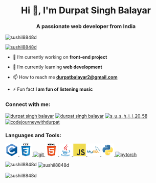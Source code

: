 <h1 align="center">Hi 👋, I'm Durpat Singh Balayar</h1>
<h3 align="center">A passionate web developer from India</h3>

<p align="left"> <img src="https://komarev.com/ghpvc/?username=sushil8848d&label=Profile%20views&color=0e75b6&style=flat" alt="sushil8848d" /> </p>

<p align="left"> <a href="https://github.com/ryo-ma/github-profile-trophy"><img src="https://github-profile-trophy.vercel.app/?username=sushil8848d" alt="sushil8848d" /></a> </p>

- 🔭 I’m currently working on **front-end project**

- 🌱 I’m currently learning **web development**

- 📫 How to reach me **durpatbalayar2@gmail.com**

- ⚡ Fun fact **I am fun of listening music**

<h3 align="left">Connect with me:</h3>
<p align="left">
<a href="https://linkedin.com/in/durpat singh balayar" target="blank"><img align="center" src="https://raw.githubusercontent.com/rahuldkjain/github-profile-readme-generator/master/src/images/icons/Social/linked-in-alt.svg" alt="durpat singh balayar" height="30" width="40" /></a>
<a href="https://fb.com/durpat singh balayar" target="blank"><img align="center" src="https://raw.githubusercontent.com/rahuldkjain/github-profile-readme-generator/master/src/images/icons/Social/facebook.svg" alt="durpat singh balayar" height="30" width="40" /></a>
<a href="https://instagram.com/s_u_s_h_i_l_20_58" target="blank"><img align="center" src="https://raw.githubusercontent.com/rahuldkjain/github-profile-readme-generator/master/src/images/icons/Social/instagram.svg" alt="s_u_s_h_i_l_20_58" height="30" width="40" /></a>
<a href="https://www.youtube.com/c/codejourneywithdurpat" target="blank"><img align="center" src="https://raw.githubusercontent.com/rahuldkjain/github-profile-readme-generator/master/src/images/icons/Social/youtube.svg" alt="codejourneywithdurpat" height="30" width="40" /></a>
</p>

<h3 align="left">Languages and Tools:</h3>
<p align="left"> <a href="https://www.cprogramming.com/" target="_blank" rel="noreferrer"> <img src="https://raw.githubusercontent.com/devicons/devicon/master/icons/c/c-original.svg" alt="c" width="40" height="40"/> </a> <a href="https://www.w3schools.com/css/" target="_blank" rel="noreferrer"> <img src="https://raw.githubusercontent.com/devicons/devicon/master/icons/css3/css3-original-wordmark.svg" alt="css3" width="40" height="40"/> </a> <a href="https://git-scm.com/" target="_blank" rel="noreferrer"> <img src="https://www.vectorlogo.zone/logos/git-scm/git-scm-icon.svg" alt="git" width="40" height="40"/> </a> <a href="https://www.w3.org/html/" target="_blank" rel="noreferrer"> <img src="https://raw.githubusercontent.com/devicons/devicon/master/icons/html5/html5-original-wordmark.svg" alt="html5" width="40" height="40"/> </a> <a href="https://www.java.com" target="_blank" rel="noreferrer"> <img src="https://raw.githubusercontent.com/devicons/devicon/master/icons/java/java-original.svg" alt="java" width="40" height="40"/> </a> <a href="https://developer.mozilla.org/en-US/docs/Web/JavaScript" target="_blank" rel="noreferrer"> <img src="https://raw.githubusercontent.com/devicons/devicon/master/icons/javascript/javascript-original.svg" alt="javascript" width="40" height="40"/> </a> <a href="https://www.mysql.com/" target="_blank" rel="noreferrer"> <img src="https://raw.githubusercontent.com/devicons/devicon/master/icons/mysql/mysql-original-wordmark.svg" alt="mysql" width="40" height="40"/> </a> <a href="https://www.python.org" target="_blank" rel="noreferrer"> <img src="https://raw.githubusercontent.com/devicons/devicon/master/icons/python/python-original.svg" alt="python" width="40" height="40"/> </a> <a href="https://pytorch.org/" target="_blank" rel="noreferrer"> <img src="https://www.vectorlogo.zone/logos/pytorch/pytorch-icon.svg" alt="pytorch" width="40" height="40"/> </a> </p>

<p><img align="left" src="https://github-readme-stats.vercel.app/api/top-langs?username=sushil8848d&show_icons=true&locale=en&layout=compact" alt="sushil8848d" /></p>

<p>&nbsp;<img align="center" src="https://github-readme-stats.vercel.app/api?username=sushil8848d&show_icons=true&locale=en" alt="sushil8848d" /></p>

<p><img align="center" src="https://github-readme-streak-stats.herokuapp.com/?user=sushil8848d&" alt="sushil8848d" /></p>
